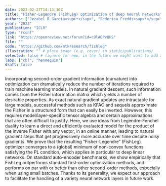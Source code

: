 ```yaml
---
date: 2023-02-27T14:13:36Z
title: "Fisher-Legendre (FishLeg) optimization of deep neural networks"
authors: ["Jezabel R Garcia<sup>*</sup>", "Federica Freddi<sup>*</sup>", "Stathi Fotiadis", "Maolin Li", "Sattar Vakili", "ab2349<sup>*</sup>", "gjeh2<sup>*</sup>"]
year: "2023"
publication: "ICLR"
type: "rconf"
link: "https://openreview.net/forum?id=c9lAOPvQHS"
file: ""
code: "https://github.com/mtkresearch/fishleg"
illustration: "" # place image (e.g. cover) in static/publications/
selected: false # (ignore for now; in the future we might want to add a "Selected publications" section)
labs: ["cbl", "hennequin"]
draft: false
---
```


<!-- Abstract here please (you can use Markdown) -->

Incorporating second-order gradient information (curvature) into optimization
can dramatically reduce the number of iterations required to train machine
learning models. In natural gradient descent, such information comes from the
Fisher information matrix which yields a number of desirable properties. As
exact natural gradient updates are intractable for large models, successful
methods such as KFAC and sequels approximate the Fisher in a structured form
that can easily be inverted. However, this requires model/layer-specific tensor
algebra and certain approximations that are often difficult to justify. Here,
we use ideas from Legendre-Fenchel duality to learn a direct and efficiently
evaluated model for the product of the inverse Fisher with any vector, in an
online manner, leading to natural gradient steps that get progressively more
accurate over time despite noisy gradients. We prove that the resulting
“Fisher-Legendre” (FishLeg) optimizer converges to a (global) minimum of
non-convex functions satisfying the PL condition, which applies in particular
to deep linear networks. On standard auto-encoder benchmarks, we show
empirically that FishLeg outperforms standard first-order optimization methods,
and performs on par with or better than other second-order methods, especially
when using small batches. Thanks to its generality, we expect our approach to
facilitate the handling of a variety neural network layers in future work.

